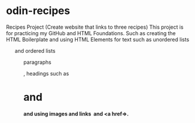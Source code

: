 # odin-recipes
Recipes Project (Create website that links to three recipes)
This project is for practicing my GitHub and HTML Foundations. 
Such as creating the HTML Boilerplate and using HTML Elements for text such as unordered lists <ul> and ordered lists <ol>
paragraphs <p>, headings such as <h1> and <h4> and using images and links <img> and <a href=>.
